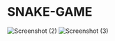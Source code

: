 # SNAKE-GAME

![Screenshot (2)](https://user-images.githubusercontent.com/121173138/208914674-24099517-3e56-4714-95e3-6ff08dcd34a7.png)
![Screenshot (3)](https://user-images.githubusercontent.com/121173138/208914688-f44bab0a-122f-4a48-bcc8-5fa782a7e088.png)
